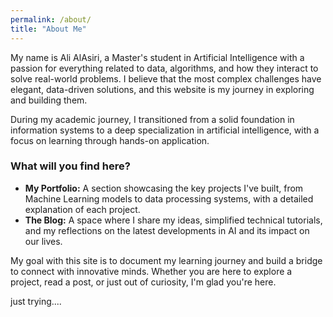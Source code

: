 ```yaml
---
permalink: /about/
title: "About Me"
---
```


My name is Ali AlAsiri, a Master's student in Artificial Intelligence with a passion for everything related to data, algorithms, and how they interact to solve real-world problems. I believe that the most complex challenges have elegant, data-driven solutions, and this website is my journey in exploring and building them.

During my academic journey, I transitioned from a solid foundation in information systems to a deep specialization in artificial intelligence, with a focus on learning through hands-on application.

### What will you find here?

* **My Portfolio:** A section showcasing the key projects I've built, from Machine Learning models to data processing systems, with a detailed explanation of each project.
* **The Blog:** A space where I share my ideas, simplified technical tutorials, and my reflections on the latest developments in AI and its impact on our lives.

My goal with this site is to document my learning journey and build a bridge to connect with innovative minds. Whether you are here to explore a project, read a post, or just out of curiosity, I'm glad you're here.

just trying....
